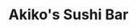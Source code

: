 ---
layout: place
title: Akiko's Sushi Bar
permalink: /california/san-francisco/akiko-s-sushi-bar.html
stateAbbr: CA
stateName: California
cityName: San Francisco
seo:
  type: restaurant
  links: null
place_id: ChIJjb7dfI6AhYARRxe1nASI1oY
photos:
  - name: >-
      places/ChIJjb7dfI6AhYARRxe1nASI1oY/photos/AeeoHcIu_cbzoh8QqEaxgjKSsNMCmGYSN659gNTeyK3Z9Nzzcyp-TImgmPHro4y-7HPZ1UAXwSb1lETlrigqER4a5ZF2oirUmc7KwPU-a7p20ld7LjU6A2839fNf009kc3c7TBOL4GNaZc_241-FYAS5pMX8oOYsBTpbkrxtnajq1CXIIU1nTcPsW7m8SgHWpUF2vXZDh8Hykvri6cxd7OofqQsAmJHKykeCP4MSBgUdBmTNzpWq70JG0s6vLF7-ktRfQ6eWi6d8WqwJ_lGmITNIbp_8UT07fWGzqpbTO6fZSAUlzb4jxrY1KikiUN0tQno3bXCM10XRt9ufcb8hBSOS7Tl9Ut5I1twxuR_SvI-cLKhLq_080Q5vLFNelmK2_1HtzTsMiIMnP5iqtwU2eFiBogjjK_JuphMAbKhk6ZM2Poxu_zkn
    widthPx: 3024
    heightPx: 4032
    authorAttributions:
      - displayName: D H
        uri: https://maps.google.com/maps/contrib/115682834219550591516
        photoUri: >-
          https://lh3.googleusercontent.com/a/ACg8ocLCXaswovzMRXzkV0PLpwBKJAyCIMs1VNK60pmlzxPonKg1Cg=s100-p-k-no-mo
    flagContentUri: >-
      https://www.google.com/local/imagery/report/?cb_client=maps_api_places.places_api&image_key=!1e10!2sCIHM0ogKEICAgIDEh8vB6gE&hl=en-US
    googleMapsUri: >-
      https://www.google.com/maps/place//data=!3m4!1e2!3m2!1sCIHM0ogKEICAgIDEh8vB6gE!2e10!4m2!3m1!1s0x8085808e7cddbe8d:0x86d688049cb51747
  - name: >-
      places/ChIJjb7dfI6AhYARRxe1nASI1oY/photos/AeeoHcJbj8B7K8HesI2Ri-ypIA-CAdjibPnuCKqt4s0cX6__ptRa1BICfRK7_Re_hAun6OR3WlvGeHnWFOS-E1O330ltCp95DkElA-kAkFA9drToRBh8LG5m8n-Md2DvjILg7cX73a4az8qDwd5RFhPQlvDqj_a--mj-In5thWAulplcBmyXNGGjagwDEfIq4Qra3Q2o-FyX7teRQwkRB86JywxkKwPKKkn3mt_xiHlPcsq20OJNjcbFhPR8GlHKafkQkILjJVyKAxaezHGlpdh_kPPxUig60nGqAr8xpmF-lV8Psw
    widthPx: 3025
    heightPx: 3024
    authorAttributions:
      - displayName: Akiko's Sushi Bar
        uri: https://maps.google.com/maps/contrib/109424712804177819323
        photoUri: >-
          https://lh3.googleusercontent.com/a-/ALV-UjU3Uk1bmox7XCmiXHtFOjDockT2Xn-kVYGhzxk4AyZu31MfOM-s=s100-p-k-no-mo
    flagContentUri: >-
      https://www.google.com/local/imagery/report/?cb_client=maps_api_places.places_api&image_key=!1e10!2sAF1QipNhfwrrK1ZviHCTM4r0cdMDd_EpZenOg6v1AlH7&hl=en-US
    googleMapsUri: >-
      https://www.google.com/maps/place//data=!3m4!1e2!3m2!1sAF1QipNhfwrrK1ZviHCTM4r0cdMDd_EpZenOg6v1AlH7!2e10!4m2!3m1!1s0x8085808e7cddbe8d:0x86d688049cb51747
  - name: >-
      places/ChIJjb7dfI6AhYARRxe1nASI1oY/photos/AeeoHcIuCHy54lxhDWB6rjOHD-OCf5mUqaSB6yUaU6n3j0HQnf4CIGoWGfJYvKrH1IyDK6JtUVgglaQrqg5RHQo6oIffwvZVHI0kNT91qG_v2PkvsUmQupVql3jIUwFZlJAKbDckqsvEhsJN6Jgvk0ux8VdIOcMSoNfyl2ZpKDIZJJTU5Z4dCnSJm0cu6HJJnBsTsgTj4RFUy-4K5Oru9KQI8mM73LK5qm0lu4HtdS0cjTl9MMzMbBTKi6ZEYxllb40T1NK6-j4LiR05oATyqsZp1Y8c3wKJwdVKKDLWnT5CdJzw1-GjQAZZ0aNSyy9Ml__eyJ_ocUCPyC3JrOf4u8K7q0PTQtKFC3EX8ZGk0gh1jHxTTO5nh2TzST82TCr-BUUbXAe4LHPPf7hIc7NB23nAF_AdaBqlQ0Nxz2L2KsmDMB6qHBM
    widthPx: 4032
    heightPx: 3024
    authorAttributions:
      - displayName: Fabrice Crégut
        uri: https://maps.google.com/maps/contrib/100355891297531083097
        photoUri: >-
          https://lh3.googleusercontent.com/a-/ALV-UjVcywWdrCPWptBkMLkE57c7uLrRu6QilN2-zIvd--ra0WmygdE=s100-p-k-no-mo
    flagContentUri: >-
      https://www.google.com/local/imagery/report/?cb_client=maps_api_places.places_api&image_key=!1e10!2sCIHM0ogKEICAgICHt-et_gE&hl=en-US
    googleMapsUri: >-
      https://www.google.com/maps/place//data=!3m4!1e2!3m2!1sCIHM0ogKEICAgICHt-et_gE!2e10!4m2!3m1!1s0x8085808e7cddbe8d:0x86d688049cb51747
  - name: >-
      places/ChIJjb7dfI6AhYARRxe1nASI1oY/photos/AeeoHcLBV5gXQTBX74oy-hJR6T2vqaPV7MxZ-8WmY4Qk09lLbbp_4mgSKKH7xom11K_UwHm-8D5Y68Qeux3vTT_t1_Sur1eTNSLTpVIe3oSFUxNJy7z5J1yGJvfSyq9aE80epnz6yelnTmefqpwlgQeTtEn2aYBgwETcjr9ZmpdUHhLY06PragnlHWGHl-r8CvkKesnpUHrt-0haQ651ByrRSvngQfs2gLHkMPRrCIWPF5cPXV_hGu7s3g5lTtEH-BBn9b4ltKEcF2wl_s1GpW5MLD1wWJb_lL6uDMWQr-0u2vc-NXGQ1ED84yxYOr5GPhQI-8YXjVyvj0GAruB_ESIAkTgsChELWM2-YjdsU-l-Shy5WAXY67ZE87J-tBqkTJgmQhCQ-1t9I1KR4c3XJfJ_jLLVQQukhAdXv_czmWuindZU720
    widthPx: 4032
    heightPx: 3024
    authorAttributions:
      - displayName: Ja De
        uri: https://maps.google.com/maps/contrib/111001291410152170306
        photoUri: >-
          https://lh3.googleusercontent.com/a-/ALV-UjVx_aCzJuG8V0xLoSIxVovi0WFAYcTOjO2UAJ0nn5sKVpruIuqp7Q=s100-p-k-no-mo
    flagContentUri: >-
      https://www.google.com/local/imagery/report/?cb_client=maps_api_places.places_api&image_key=!1e10!2sCIHM0ogKEICAgID3paDBzAE&hl=en-US
    googleMapsUri: >-
      https://www.google.com/maps/place//data=!3m4!1e2!3m2!1sCIHM0ogKEICAgID3paDBzAE!2e10!4m2!3m1!1s0x8085808e7cddbe8d:0x86d688049cb51747
  - name: >-
      places/ChIJjb7dfI6AhYARRxe1nASI1oY/photos/AeeoHcKsXvCM6V_6iYIaBWaLk1KxENwOqKn9JlA2xw1qOEo4Klru5UIvRV0Gmsvki1ZhLajmduH5yjIRL6O-tKLX6oU4RSSJ8Vrm2LR-xlQ2EfDhBEkfaSensiYkrqutVyjvP__KOFemZ5hp7gXNysAFWMHXLoPpfMQG4KzCMHii6WR_Z2EZgAQLYvb7O5wsFMesNLATe7C4k5Gihq3pMhw9TvbgctAka8DQuNG8KUdSR647IHDxtiX0edMExhMhALKjg6guQVuRUcHVH91Kp6L2i0CmhwW_ulsERt3AwBaaMaA3yapDCLdb5ax-afh5NykJhDkXIbqALoWa_FcDcgPtTV-80t096vNcGfP9cdxpX0TNctIIjnCHB3G9P2r7C7pzpN_80rBGo1Nrz7bKo9kQwvVwmb8JFMBCc7EaHkUbwh-RcuIax1MWcZgrMvqbvA
    widthPx: 4000
    heightPx: 3000
    authorAttributions:
      - displayName: Andriy Yesypenko
        uri: https://maps.google.com/maps/contrib/101136413227835697104
        photoUri: >-
          https://lh3.googleusercontent.com/a-/ALV-UjV1mVy0lVFHzGxHY0FTpd2-7EEG0MxIuISbMZS4H_hQ68y0YiY=s100-p-k-no-mo
    flagContentUri: >-
      https://www.google.com/local/imagery/report/?cb_client=maps_api_places.places_api&image_key=!1e10!2sCIABIhAIN0uGcjmSz2foU9UAALtJ&hl=en-US
    googleMapsUri: >-
      https://www.google.com/maps/place//data=!3m4!1e2!3m2!1sCIABIhAIN0uGcjmSz2foU9UAALtJ!2e10!4m2!3m1!1s0x8085808e7cddbe8d:0x86d688049cb51747
  - name: >-
      places/ChIJjb7dfI6AhYARRxe1nASI1oY/photos/AeeoHcKSNn1aGOKR_SPOPef2dZmSV9dXDJn3G6whOPpP4U7jjM0XZ61RI__1q6AjfOB2aLN7YaFeTeJ1ISUSOTUPnXtHHmzPJk1XBqIePp6hPuBoOmMktJs4D9MQya0uRYEwFxmCNAQWRLm1YXPrUxhTWpBS6hUu0WIMu2wDNm4x6cjIuXAoKHZvdzzz48z31xtYrCq6vS4K0Asl5sDR9KAyMOmTK9a_rdwoErj2buryaTmnIgPzW3HBbcYAuCR6sJ1iHKU6rkQb3_uaFIclc1runBVZZwfl7OCWM49kWLyjQhR2s7jy9TdOTc9FCus54gOui22_fWWH-rlooP16ZNA-rV8wiTXgQj6NhR3T6rrtQhg0Uz6y0uguwJNf58Imp33aj6GIzlmqbB5XGaZGagNFkNHoutN1g6Z173qAsQSsg6wyjGRu
    widthPx: 3024
    heightPx: 3024
    authorAttributions:
      - displayName: Y W
        uri: https://maps.google.com/maps/contrib/105333866027240255241
        photoUri: >-
          https://lh3.googleusercontent.com/a-/ALV-UjXm7vjSMnwHh9L_G9X9a0dcMRHiLhBKp4I4i9307ffIr4PUEeUX=s100-p-k-no-mo
    flagContentUri: >-
      https://www.google.com/local/imagery/report/?cb_client=maps_api_places.places_api&image_key=!1e10!2sCIHM0ogKEICAgICB96LN_gE&hl=en-US
    googleMapsUri: >-
      https://www.google.com/maps/place//data=!3m4!1e2!3m2!1sCIHM0ogKEICAgICB96LN_gE!2e10!4m2!3m1!1s0x8085808e7cddbe8d:0x86d688049cb51747
  - name: >-
      places/ChIJjb7dfI6AhYARRxe1nASI1oY/photos/AeeoHcIFKs3XSlPCgAZuA4bDxB5_5cltg-9JtwaCdZqFhtF0HY_eaIkBDR9DhZUUXqskoajqsM2xwA8pZfVwCACcFDtRUvtj4Sh4k7CRNwe7sUtOc0JXVfD-D9cSZiFd6WAGZ9fCluZXNBVJNPfPPb4nZfPYd-ByDbg4mZDEbTf_SqAydmD2OXoE19HeKd4xSg1iX_X012H12cb2MG4P5K5rqs4tJCX6ToXFHV11YXz2yz1QivUBv-kDS209GCzKb4J8hsarikeUXQAcRt5ywEfBZa0bFYhInyxdfGsaGPMgJbiQtZs1bcnicNPaVIMTYI2Fuw1e2i8zzhtSqwWTs4vVnVNv5xtAqyhCbc4ozVhyHLqeZNgLWxxE8bvbc9D2_sONwXu7FFgbcSnB3xATEWJuCG_X2RztEAo5Hc505fVZTlZb760
    widthPx: 3072
    heightPx: 4080
    authorAttributions:
      - displayName: Matteo Croce (teknoraver)
        uri: https://maps.google.com/maps/contrib/104430952461136684006
        photoUri: >-
          https://lh3.googleusercontent.com/a-/ALV-UjWLXf8P2MnCVX02ViQ0A0tRXirej1YrOVKSSMuAvgeQVr-l3UQicg=s100-p-k-no-mo
    flagContentUri: >-
      https://www.google.com/local/imagery/report/?cb_client=maps_api_places.places_api&image_key=!1e10!2sCIHM0ogKEICAgIDPl4Kg8gE&hl=en-US
    googleMapsUri: >-
      https://www.google.com/maps/place//data=!3m4!1e2!3m2!1sCIHM0ogKEICAgIDPl4Kg8gE!2e10!4m2!3m1!1s0x8085808e7cddbe8d:0x86d688049cb51747
  - name: >-
      places/ChIJjb7dfI6AhYARRxe1nASI1oY/photos/AeeoHcKakT7B-5GPxgQds8P0fV7fMgLa7euV6vo59m-uAbqQzXiPIC9qU_fD02LISirhHrMa_A96YYng_iEBnO5TuMETs3gi5xBxcpArmgh8odqMZDRI2jmZj1HXkv6qTYwtyjxQmnCPYF5Zwor8th9obmKYBWvhhYV2wUsik9WYh_QbtaW9HioPM9dzYSkf_4bIDyBVhaJvq50c8AQmjd239lqO29ZtV7HUwu-LrQSkqTdgh3AgJBWfok9BK-im4pjTkqxNRnc8O0k6YAqB5fCAx64E89O0PHzvpYFaCa3g-R6lfMHdXh8iQlTkIXOzAMRv-HpFSE7jceXh06SSmTj32rUw97JuoE9M1iX8XJfy-yH6RaVY_v6NNidKwfx-2CdzgqBae_IcBNvtRLHmDEkKzuqIC4ehD2_YRV3kbMcD_A9o4fwZ
    widthPx: 3697
    heightPx: 4800
    authorAttributions:
      - displayName: Kathy Chan
        uri: https://maps.google.com/maps/contrib/104686451114967528432
        photoUri: >-
          https://lh3.googleusercontent.com/a/ACg8ocKp4rXo4e_P4zpEQkCgXkSHmGbOJiXnUMVrEWTKYmzUq6MhWQ=s100-p-k-no-mo
    flagContentUri: >-
      https://www.google.com/local/imagery/report/?cb_client=maps_api_places.places_api&image_key=!1e10!2sCIHM0ogKEICAgID39rfN9gE&hl=en-US
    googleMapsUri: >-
      https://www.google.com/maps/place//data=!3m4!1e2!3m2!1sCIHM0ogKEICAgID39rfN9gE!2e10!4m2!3m1!1s0x8085808e7cddbe8d:0x86d688049cb51747
  - name: >-
      places/ChIJjb7dfI6AhYARRxe1nASI1oY/photos/AeeoHcJFCe83N2WZPoI95n17fjz-UzEv3Cgc3ZwAhD0vR3VhZ5gWF-2XvOxELx2gWiuEPvPkRKl1m5rS_nC42TESCP13TbenpWer1Pbjki0k2oeeG1rRgYaOFA3zq6BU-oR3Lf0hxX9talTp6vTaqT_wBOFpIokKvkBhCmOa6NbUthYAm6e9jSrqxsHOICo1yugIJ293tvuJ0MDsCvjS8YPOjMPnU_rdL-LTXfa9_GCPy821KFqKBCKyySGuqAmkKjW9Sm5Y8LB9oqZ4F_orz59bLHqT6KHpeT16whj0vQzd9YGxTHa2ucXsxg3GUceT3Z9wG1xb6C8sQSXGdfN_w36eZAVbvV0k5u2DOM-272sO1pU180rxZpYz-S7Gjyediw1UC0JR5gmsf46nG47y8dkjGy1qUZd5Naoolie-wcnwB0zbOw
    widthPx: 3786
    heightPx: 2840
    authorAttributions:
      - displayName: Roee Adler
        uri: https://maps.google.com/maps/contrib/108598363345189315612
        photoUri: >-
          https://lh3.googleusercontent.com/a-/ALV-UjXlDbeB7Amxpz86tUkbY82tSVtjGBIhJHIoH9NWKy4OVeeMjNhU=s100-p-k-no-mo
    flagContentUri: >-
      https://www.google.com/local/imagery/report/?cb_client=maps_api_places.places_api&image_key=!1e10!2sCIHM0ogKEICAgICT0PqjQQ&hl=en-US
    googleMapsUri: >-
      https://www.google.com/maps/place//data=!3m4!1e2!3m2!1sCIHM0ogKEICAgICT0PqjQQ!2e10!4m2!3m1!1s0x8085808e7cddbe8d:0x86d688049cb51747
  - name: >-
      places/ChIJjb7dfI6AhYARRxe1nASI1oY/photos/AeeoHcJLmvjyOcr__QZLWOnvtx2RIdwIvdU2fqkzbhIc2Fqoef4qcRDHigdGZa_Odo2QhaMMxJoXgtmJmN8MdshOocpwxnbEuPGov9bzg_I2F0B1ptbRp6ovMzx2VJgdWApKCHa7axKYDA74Re4nX98qoSIGOc0shrvKh2gwHGW4kQqkdGXf46Q54FMERhlXXGEypvNDLsX2nx0clhCkCb9QCObFotK5VLpNf7m2zCarFi3vI2l7MRFI7897RWFm45tRn2sTtPA_AewtKPJFI8NJ1k4GLzL3ozOYuEaPLyzVuReJCA
    widthPx: 768
    heightPx: 1024
    authorAttributions:
      - displayName: Akiko's Sushi Bar
        uri: https://maps.google.com/maps/contrib/109424712804177819323
        photoUri: >-
          https://lh3.googleusercontent.com/a-/ALV-UjU3Uk1bmox7XCmiXHtFOjDockT2Xn-kVYGhzxk4AyZu31MfOM-s=s100-p-k-no-mo
    flagContentUri: >-
      https://www.google.com/local/imagery/report/?cb_client=maps_api_places.places_api&image_key=!1e10!2sAF1QipPBIbXmOCZ2tK7NpMH5DhQeF_x_RKJMG54i9GJ1&hl=en-US
    googleMapsUri: >-
      https://www.google.com/maps/place//data=!3m4!1e2!3m2!1sAF1QipPBIbXmOCZ2tK7NpMH5DhQeF_x_RKJMG54i9GJ1!2e10!4m2!3m1!1s0x8085808e7cddbe8d:0x86d688049cb51747
address: 542A Mason St, San Francisco, CA 94102, USA
street: 542A Mason St
city: San Francisco
state: CA
zip: '94102'
country: USA
neighborhood: Union Square
latitude: '37.788717'
longitude: '-122.410018'
accessibility_options:
  wheelchairAccessibleParking: false
  wheelchairAccessibleEntrance: true
business_status: OPERATIONAL
name: Akiko's Sushi Bar
google_maps_links:
  directionsUri: >-
    https://www.google.com/maps/dir//''/data=!4m7!4m6!1m1!4e2!1m2!1m1!1s0x8085808e7cddbe8d:0x86d688049cb51747!3e0
  placeUri: https://maps.google.com/?cid=9716102799488784199
  writeAReviewUri: >-
    https://www.google.com/maps/place//data=!4m3!3m2!1s0x8085808e7cddbe8d:0x86d688049cb51747!12e1
  reviewsUri: >-
    https://www.google.com/maps/place//data=!4m4!3m3!1s0x8085808e7cddbe8d:0x86d688049cb51747!9m1!1b1
  photosUri: >-
    https://www.google.com/maps/place//data=!4m3!3m2!1s0x8085808e7cddbe8d:0x86d688049cb51747!10e5
primary_type: Japanese Restaurant
opening_hours:
  regular: null
  current: null
secondary_opening_hours:
  regular:
    weekdayDescriptions: null
    type: null
  current:
    weekdayDescriptions: null
    type: null
phone: null
price_level: null
price_range: null
rating: null
rating_count: 0
website: null
description: >-
  Explore Akiko's Sushi Bar in San Francisco$$$Akiko's Sushi Bar in San
  Francisco, CA, provides an intimate spot for enjoying authentic Japanese
  flavors, featuring a curated selection of fresh sushi rolls and rotating daily
  specials. Nestled in the vibrant Union Square neighborhood, this cozy
  restaurant offers a welcoming atmosphere ideal for those seeking top-rated
  sushi experiences close to the city center. Visitors can savor the artistry of
  handcrafted dishes that highlight seasonal ingredients, making it a go-to
  choice for sushi enthusiasts exploring local dining options. Whether you're in
  the mood for classic rolls or innovative twists, the menu caters to a variety
  of tastes, appealing to anyone hunting for quality Japanese places nearby.
generative_summary: >-
  Explore Akiko's Sushi Bar in San Francisco$$$Akiko's Sushi Bar in San
  Francisco, CA, provides an intimate spot for enjoying authentic Japanese
  flavors, featuring a curated selection of fresh sushi rolls and rotating daily
  specials. Nestled in the vibrant Union Square neighborhood, this cozy
  restaurant offers a welcoming atmosphere ideal for those seeking top-rated
  sushi experiences close to the city center. Visitors can savor the artistry of
  handcrafted dishes that highlight seasonal ingredients, making it a go-to
  choice for sushi enthusiasts exploring local dining options. Whether you're in
  the mood for classic rolls or innovative twists, the menu caters to a variety
  of tastes, appealing to anyone hunting for quality Japanese places nearby.
generative_disclosure: Summarized by AI using the Grok-3-Mini model.
reviews: null
review_summary: >-
  Visitor Insights on Akiko's Sushi Bar$$$While specific reviews for this spot
  are limited, similar sushi restaurants in the area often get nods for their
  fresh ingredients and well-prepared rolls that keep diners coming back for
  more. People frequently mention enjoying the creative specials and reliable
  flavors that make for a satisfying meal, especially when searching for the
  best sushi near urban hubs like San Francisco. Feedback tends to highlight the
  cozy vibe and attentive service as standout features, helping it feel like a
  hidden gem for casual outings. Overall, it seems like folks appreciate the
  straightforward yet delicious approach, making it worth trying if you're in
  the mood for quality Japanese cuisine without the fuss.
review_disclosure: Summarized by AI using the Grok-3-Mini model.
parking_options: null
payment_options: null
allow_dogs: null
curbside_pickup: null
delivery: null
dine_in: null
good_for_children: null
good_for_groups: null
good_for_sports: null
live_music: null
menu_for_children: null
outdoor_seating: null
reservable: null
restroom: null
serves_beer: null
serves_breakfast: null
serves_brunch: null
serves_cocktails: null
serves_coffee: null
serves_dinner: null
serves_dessert: null
serves_lunch: null
serves_vegetarian_food: null
serves_wine: null
takeout: null
update_category: pro
places_description: null

---